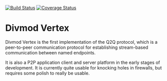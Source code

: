 [![Build Status](https://travis-ci.org/twisted/vertex.png?branch=master)](https://travis-ci.org/twisted/vertex)
[![Coverage Status](https://coveralls.io/repos/twisted/vertex/badge.png?branch=master)](https://coveralls.io/r/twisted/vertex)

Divmod Vertex
=============

Divmod Vertex is the first implementation of the Q2Q protocol, which is a peer-to-peer communication protocol for establishing stream-based communication between named endpoints.

It is also a P2P application client and server platform in the early stages of development.
It is currently quite usable for knocking holes in firewalls, but requires some polish to really be usable.
